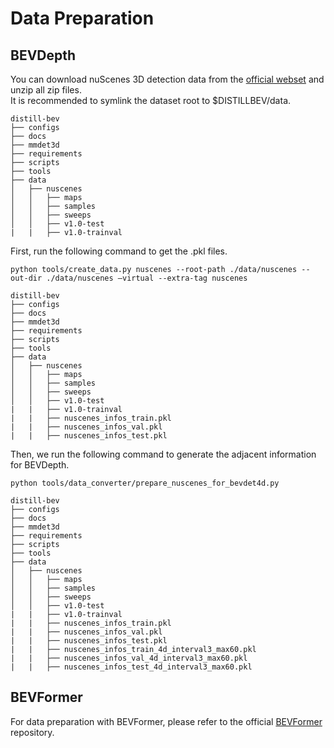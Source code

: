 # Data Preparation
## BEVDepth
You can download nuScenes 3D detection data from the [official webset](https://www.nuscenes.org/login?prevpath=download&prevhash=) and unzip all zip files. <br>
It is recommended to symlink the dataset root to $DISTILLBEV/data.
```
distill-bev
├── configs
├── docs
├── mmdet3d
├── requirements
├── scripts
├── tools
├── data
│   ├── nuscenes
│   │   ├── maps
│   │   ├── samples
│   │   ├── sweeps
│   │   ├── v1.0-test
|   |   ├── v1.0-trainval
```
First, run the following command to get the .pkl files.
```
python tools/create_data.py nuscenes --root-path ./data/nuscenes --out-dir ./data/nuscenes –virtual --extra-tag nuscenes
```
```
distill-bev
├── configs
├── docs
├── mmdet3d
├── requirements
├── scripts
├── tools
├── data
│   ├── nuscenes
│   │   ├── maps
│   │   ├── samples
│   │   ├── sweeps
│   │   ├── v1.0-test
|   |   ├── v1.0-trainval
|   |   ├── nuscenes_infos_train.pkl
|   |   ├── nuscenes_infos_val.pkl
|   |   ├── nuscenes_infos_test.pkl
```
Then, we run the following command to generate the adjacent information for BEVDepth.
```
python tools/data_converter/prepare_nuscenes_for_bevdet4d.py
```
```
distill-bev
├── configs
├── docs
├── mmdet3d
├── requirements
├── scripts
├── tools
├── data
│   ├── nuscenes
│   │   ├── maps
│   │   ├── samples
│   │   ├── sweeps
│   │   ├── v1.0-test
|   |   ├── v1.0-trainval
|   |   ├── nuscenes_infos_train.pkl
|   |   ├── nuscenes_infos_val.pkl
|   |   ├── nuscenes_infos_test.pkl
|   |   ├── nuscenes_infos_train_4d_interval3_max60.pkl
|   |   ├── nuscenes_infos_val_4d_interval3_max60.pkl
|   |   ├── nuscenes_infos_test_4d_interval3_max60.pkl
```
## BEVFormer
For data preparation with BEVFormer, please refer to the official [BEVFormer](https://github.com/fundamentalvision/BEVFormer/blob/master/docs/prepare_dataset.md) repository.
